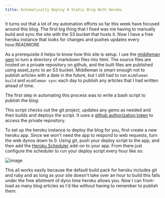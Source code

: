 ```yaml
---
title: Automatically Deploy A Static Blog With Heroku
---
```

It turns out that a lot of my automation efforts so far this week have focused around this blog. The first big thing that I fixed was me having to manually build and sync the site with the S3 bucket that hosts it. Now I have a free heroku instance that looks for changes and pushes updates every hour.READMORE

As a prerequisite it helps to know how this site is setup. I use the [middleman gem](http://middlemanapp.com/) to turn a directory of markdown files into html. The source files are hosted on a private repository on github, and the built files are published using asset_sync to an S3 bucket. Middleman is smart enough not to publish articles with a date in the future, but I still had to run `middleman build` and `middleman sync` each day to publish any articles that I had written ahead of time.

The first step in automating this process was to write a bash script to publish the blog:

<script src="https://gist.github.com/4548116.js"></script>

This script checks out the git project, updates any gems as needed and then builds and deploys the script. It uses a [github authorization token](http://developer.github.com/v3/oauth/#get-a-single-authorization) to access the private repository.

To set up the heroku instance to deploy the blog for you, first create a new heroku app. Since we won't need the app to respond to web requests, turn the web dynos down to 0. Using git, push your deploy script to the app, and then add the [Heroku Scheduler](https://addons.heroku.com/scheduler) add-on to your app. From there just configure the scheduler to run your deploy script every hour like so:

![image](https://acr-skitch.s3.amazonaws.com/Heroku_Scheduler-20130116-105230.png)

This all works easily because the default build pack for heroku includes git and ruby and as long as your site doesn't take over an hour to build this falls under the free allotment of dyno time heroku allows you. Now I can front-load as many blog articles as I'd like without having to remember to publish them.